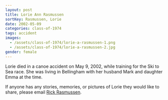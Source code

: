 ```yaml
---
layout: post
title: Lorie Ann Rasmussen
sortKey: Rasmussen, Lorie
date: 2002-05-09
categories: class-of-1974
tags: accident
images:
  - /assets/class-of-1974/lorie-a-rasmussen-1.png
  - /assets/class-of-1974/lorie-a-rasmussen-2.jpg
gender: female
---
```

Lorie died in a canoe accident on May 9, 2002, while training for the Ski to Sea race. She was living in Bellingham with her husband Mark and daughter Emma at the time. 

If anyone has any stories, memories, or pictures of Lorie they would like to share, please email [Rick Rasmussen](mailto:theresarick@comcast.net).